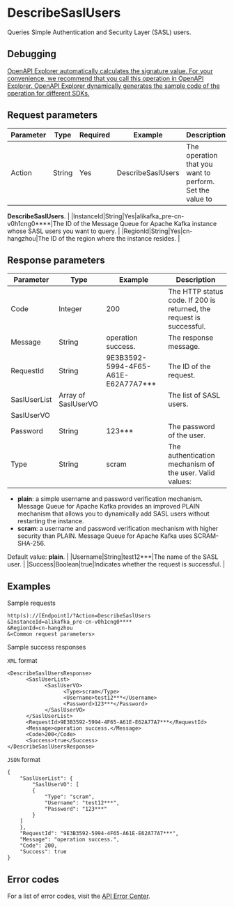 # DescribeSaslUsers

Queries Simple Authentication and Security Layer \(SASL\) users.

## Debugging

[OpenAPI Explorer automatically calculates the signature value. For your convenience, we recommend that you call this operation in OpenAPI Explorer. OpenAPI Explorer dynamically generates the sample code of the operation for different SDKs.](https://api.aliyun.com/#product=alikafka&api=DescribeSaslUsers&type=RPC&version=2019-09-16)

## Request parameters

|Parameter|Type|Required|Example|Description|
|---------|----|--------|-------|-----------|
|Action|String|Yes|DescribeSaslUsers|The operation that you want to perform. Set the value to

 **DescribeSaslUsers**. |
|InstanceId|String|Yes|alikafka\_pre-cn-v0h1cng0\*\*\*\*|The ID of the Message Queue for Apache Kafka instance whose SASL users you want to query. |
|RegionId|String|Yes|cn-hangzhou|The ID of the region where the instance resides. |

## Response parameters

|Parameter|Type|Example|Description|
|---------|----|-------|-----------|
|Code|Integer|200|The HTTP status code. If 200 is returned, the request is successful. |
|Message|String|operation success.|The response message. |
|RequestId|String|9E3B3592-5994-4F65-A61E-E62A77A7\*\*\*|The ID of the request. |
|SaslUserList|Array of SaslUserVO| |The list of SASL users. |
|SaslUserVO| | | |
|Password|String|123\*\*\*|The password of the user. |
|Type|String|scram|The authentication mechanism of the user. Valid values:

 -   **plain**: a simple username and password verification mechanism. Message Queue for Apache Kafka provides an improved PLAIN mechanism that allows you to dynamically add SASL users without restarting the instance.
-   **scram**: a username and password verification mechanism with higher security than PLAIN. Message Queue for Apache Kafka uses SCRAM-SHA-256.

 Default value: **plain**. |
|Username|String|test12\*\*\*|The name of the SASL user. |
|Success|Boolean|true|Indicates whether the request is successful. |

## Examples

Sample requests

```
http(s)://[Endpoint]/?Action=DescribeSaslUsers
&InstanceId=alikafka_pre-cn-v0h1cng0****
&RegionId=cn-hangzhou
&<Common request parameters>
```

Sample success responses

`XML` format

```
<DescribeSaslUsersResponse>
      <SaslUserList>
            <SaslUserVO>
                  <Type>scram</Type>
                  <Username>test12***</Username>
                  <Password>123***</Password>
            </SaslUserVO>
      </SaslUserList>
      <RequestId>9E3B3592-5994-4F65-A61E-E62A77A7***</RequestId>
      <Message>operation success.</Message>
      <Code>200</Code>
      <Success>true</Success>
</DescribeSaslUsersResponse>
```

`JSON` format

```
{
    "SaslUserList": {
        "SaslUserVO": [
        {
            "Type": "scram",
            "Username": "test12***",
            "Password": "123***"
        }
    ]
    },
    "RequestId": "9E3B3592-5994-4F65-A61E-E62A77A7***",
    "Message": "operation success.",
    "Code": 200,
    "Success": true
}
```

## Error codes

For a list of error codes, visit the [API Error Center](https://error-center.alibabacloud.com/status/product/alikafka).

